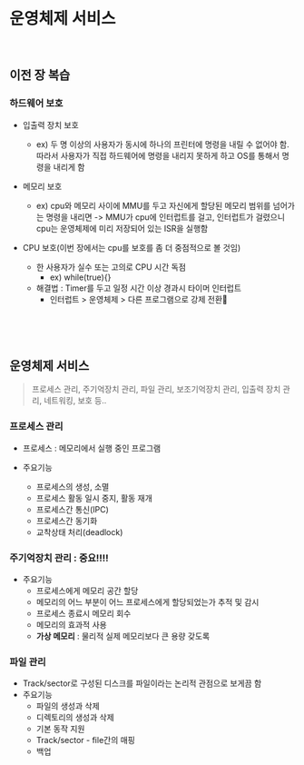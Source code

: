 # 운영체제 서비스

&nbsp;

## 이전 장 복습

### 하드웨어 보호 

- 입출력 장치 보호
  - ex) 두 명 이상의 사용자가 동시에 하나의 프린터에 명령을 내릴 수 없어야 함. 따라서 사용자가 직접 하드웨어에 명령을 내리지 못하게 하고 OS를 통해서 명령을 내리게 함
- 메모리 보호
  
  - ex) cpu와 메모리 사이에 MMU를 두고 자신에게 할당된 메모리 범위를 넘어가는 명령을 내리면 -> MMU가 cpu에 인터럽트를 걸고, 인터럽트가 걸렸으니 cpu는 운영체제에 미리 저장되어 있는 ISR을 실행함
  
- CPU 보호(이번 장에서는 cpu를 보호를 좀 더 중점적으로 볼 것임)
  - 한 사용자가 실수 또는 고의로 CPU 시간 독점
    - ex) while(true){}
  - 해결법 : Timer를 두고 일정 시간 이상 경과시 타이머 인터럽트
    - 인터럽트 > 운영체제 > 다른 프로그램으로 강제 전환
    
&nbsp;

&nbsp;

## 운영체제 서비스
 > 프로세스 관리, 주기억장치 관리, 파일 관리, 보조기억장치 관리, 입출력 장치 관리, 네트워킹, 보호 등..
 
 ### 프로세스 관리
 
 - 프로세스 : 메모리에서 실행 중인 프로그램
 
 - 주요기능
   - 프로세스의 생성, 소멸
   - 프로세스 활동 일시 중지, 활동 재개
   - 프로세스간 통신(IPC)
   - 프로세스간 동기화
   - 교착상태 처리(deadlock)
   
### 주기억장치 관리 : 중요!!!!

 - 주요기능
   - 프로세스에게 메모리 공간 할당
   - 메모리의 어느 부분이 어느 프로세스에게 할당되었는가 추적 및 감시
   - 프로세스 종료시 메모리 회수
   - 메모리의 효과적 사용
   - **가상 메모리** : 물리적 실제 메모리보다 큰 용량 갖도록
   
### 파일 관리
- Track/sector로 구성된 디스크를 파일이라는 논리적 관점으로 보게끔 함
- 주요기능
  - 파일의 생성과 삭제
  - 디렉토리의 생성과 삭제
  - 기본 동작 지원
  - Track/sector - file간의 매핑
  - 백업
